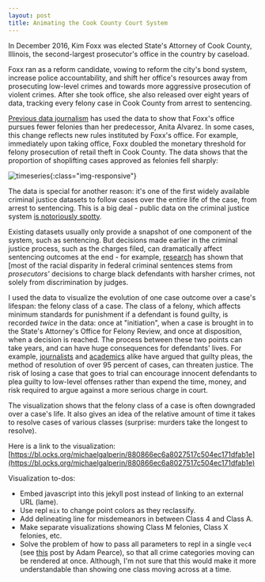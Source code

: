 ```yaml
---
layout: post
title: Animating the Cook County Court System
---
```


In December 2016, Kim Foxx was elected State's Attorney of Cook County, Illinois, the second-largest prosecutor's office in the country by caseload. 

Foxx ran as a reform candidate, vowing to reform the city's bond system, increase police accountability, and shift her office's resources away from prosecuting low-level crimes and towards more aggressive prosecution of violent crimes. After she took office, she also released over eight years of data, tracking every felony case in Cook County from arrest to sentencing.

[Previous data journalism](https://pudding.cool/2019/10/prosecutors/) has used the data to show that Foxx's office pursues fewer felonies than her predecessor, Anita Alvarez. In some cases, this change reflects new rules instituted by Foxx's office. For example, immediately upon taking office, Foxx doubled the monetary threshold for felony prosecution of retail theft in Cook County. The data shows that the proportion of shoplifting cases approved as felonies fell sharply:

![timeseries](https://i.ibb.co/mzSz8xK/shoplifting-ratio.png){:class="img-responsive"}

The data is special for another reason: it's one of the first widely available criminal justice datasets to follow cases over the entire life of the case, from arrest to sentencing. This is a big deal - public data on the criminal justice system [is notoriously spotty](https://www.theatlantic.com/politics/archive/2015/05/what-we-dont-know-about-mass-incarceration/394520/). 

Existing datasets usually only provide a snapshot of one component of the system, such as sentencing. But decisions made earlier in the criminal justice process, such as the charges filed, can dramatically affect sentencing outcomes at the end - for example, [research](https://repository.law.umich.edu/cgi/viewcontent.cgi?article=2413&context=articles) has shown that [most of the racial disparity in federal criminal sentences stems from *prosecutors'* decisions to charge black defendants with harsher crimes, not solely from discrimination by judges.

I used the data to visualize the evolution of one case outcome over a case's lifespan: the felony class of a case. The class of a felony, which affects minimum standards for punishment if a defendant is found guilty, is recorded *twice* in the data: once at "initiation", when a case is brought in to the State's Attorney's Office for Felony Review, and once at disposition, when a decision is reached. The process between these two points can take years, and can have huge consequences for defendants' lives. For example, [journalists](https://www.theatlantic.com/magazine/archive/2017/09/innocence-is-irrelevant/534171/) and [academics](https://digitalcommons.law.yale.edu/cgi/viewcontent.cgi?article=7446&context=ylj) alike have argued that guilty pleas, the method of resolution of over 95 percent of cases, can threaten justice. The risk of losing a case that goes to trial can encourage innocent defendants to plea guilty to low-level offenses rather than expend the time, money, and risk required to argue against a more serious charge in court.

The visualization shows that the felony class of a case is often downgraded over a case's life. It also gives an idea of the relative amount of time it takes to resolve cases of various classes (surprise: murders take the longest to resolve).

Here is a link to the visualization: [https://bl.ocks.org/michaelgalperin/880866ec6a8027517c504ec171dfab1e](https://bl.ocks.org/michaelgalperin/880866ec6a8027517c504ec171dfab1e)

<div id='graph'></div>

Visualization to-dos:
- Embed javascript into this jekyll post instead of linking to an external URL (lame).
- Use repl `mix` to change point colors as they reclassify.
- Add delineating line for misdemeanors in between Class 4 and Class A.
- Make separate visualizations showing Class M felonies, Class X felonies, etc.
- Solve the problem of how to pass all parameters to repl in a single `vec4` (see [this](https://bl.ocks.org/1wheel/9b3bcc4ce8266913c0a0ddd4120a41de) post by Adam Pearce), so that all crime categories moving can be rendered at once. Although, I'm not sure that this would make it more understandable than showing one class moving across at a time.
